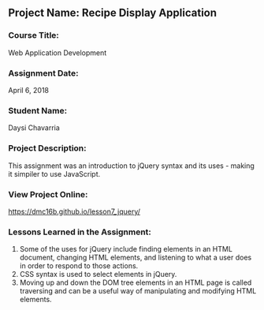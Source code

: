 ## Project Name:  Recipe Display Application

### Course Title:
Web Application Development

### Assignment Date:  
April 6, 2018

### Student Name:  
Daysi Chavarria

### Project Description:
This assignment was an introduction to jQuery syntax and its uses - making it simpiler to use JavaScript. 

### View Project Online:
https://dmc16b.github.io/lesson7_jquery/

### Lessons Learned in the Assignment:
1. Some of the uses for jQuery include finding elements in an HTML document, changing HTML elements, and listening to what a user does in order to respond to those actions.
2. CSS syntax is used to select elements in jQuery.
3. Moving up and down the DOM tree elements in an HTML page is called traversing and can be a useful way of manipulating and modifying HTML elements.

